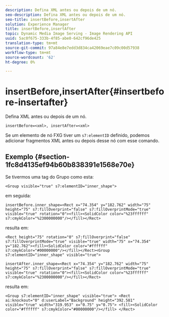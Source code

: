 ```yaml
---
description: Defina XML antes ou depois de um nó.
seo-description: Defina XML antes ou depois de um nó.
seo-title: insertBefore,insertAfter
solution: Experience Manager
title: insertBefore,insertAfter
topic: Dynamic Media Image Serving - Image Rendering API
uuid: 5ac0f675-333b-4f85-abe0-642cf96de425
translation-type: tm+mt
source-git-commit: 97a84e8e7edd3d834ca42069eae7c09c00d57938
workflow-type: tm+mt
source-wordcount: '62'
ht-degree: 0%

---
```



# insertBefore,insertAfter{#insertbefore-insertafter}

Defina XML antes ou depois de um nó.

`insertBefore=<xml>, insertAfter=<xml>`

Se um elemento de nó FXG tiver um `s7:elementID` definido, podemos adicionar fragmentos XML antes ou depois desse nó com esse comando.

## Exemplo {#section-1fc8d4135ef94b60b838391e1568e70e}

Se tivermos uma tag do Grupo como esta:

`<Group visible="true" s7:elementID="inner_shape">`

em seguida:

`insertBefore.inner_shape=<Rect x="74.354" y="182.762" width="75" height="75" s7:fillOverprint="false" s7:fillOverprintMode="true" visible="true" rotation="0"><fill><SolidColor color="%23ffffff" s7:cmykColor="%2300000000"/></fill></Rect>`

resulta em:

`<Rect height="75" rotation="0" s7:fillOverprint="false" s7:fillOverprintMode="true" visible="true" width="75" x="74.354" y="182.762"><fill><SolidColor color="#ffffff" s7:cmykColor="#00000000"/></fill></Rect><Group s7:elementID="inner_shape" visible="true">`

`insertAfter.inner_shape=<Rect x="74.354" y="182.762" width="75" height="75" s7:fillOverprint="false" s7:fillOverprintMode="true" visible="true" rotation="0"><fill><SolidColor color="%23ffffff" s7:cmykColor="%2300000000"/></fill></Rect>`

resulta em:

`<Group s7:elementID="inner_shape" visible="true"> <Rect ai:knockout="0" d:userLabel="Background" height="392.581" visible="true" width="319.953" x="0.75" y="0.75"> <fill><SolidColor color="#ffffff" s7:cmykColor="#00000000"/></fill> </Rect>`
